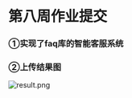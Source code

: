 # 第八周作业提交
### ①实现了faq库的智能客服系统
### ②上传结果图
![result.png](https://github.com/DIO385/badouai-tujiban/blob/main/100-%E8%8C%83%E4%B8%87%E6%9C%8B-%E5%B9%BF%E5%B7%9E/week8/result.png)
